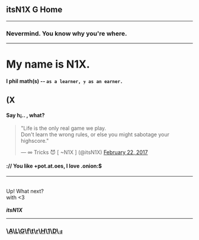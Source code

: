 ## itsN1X G Home

---

### Nevermind. You know why you're where.

---

# My name is N1X.
#### I phil math(s) -- `as a learner, ɏ as an earner.`
## (X
#### Say h¡.. , what? 

<html>
<blockquote class="twitter-tweet" data-dnt="true" data-theme="dark" data-link-color="#E95F28"><p lang="en" dir="ltr">&quot;Life is the only real game we play.<br>Don&#39;t learn the wrong rules, or else you might sabotage your highscore.&quot;</p>&mdash; ∞ Tricks 😈 [ ~N1X ] (@itsN1X) <a href="https://twitter.com/itsN1X/status/834281719545069569">February 22, 2017</a></blockquote>
<script async src="//platform.twitter.com/widgets.js" charset="utf-8"></script>
<h4>:// You like +pot.at.oes, I love .onion:$</h4><hr><div class="fullscreen-overlay"></div>

<br>Up! What next?  <br>with <3  
<br><i><b>itsN1X</b></i><br><hr><h3>\\<a href="https://angel.co/itsN1X" target="_blank">A</a>\\<a href="https://in.linkedin.com/in/itsn1x" target="_blank">L</a>\\<a href="https://github.com/itsN1X" target="_blank">G</a>\\<a href="https://facebook.com/itsn1x" target="_blank">f</a>\\<span><a href="https://twitter.com/itsn1x" target="_blank">t</a>\\<a href="https://reddit.com/itsn1x" target="_blank">r</a>\\<a href="https://n1x.site" target="_blank">H</a>\\<a href="https://14bme0133.github.io" target="_blank">1</a>\\<a href="https://soundcloud.com/itsN1X/sets" target="_blank">D</a>\\<font size="1"><a href="https://n1x.site/f86/" target="_blank"><i>:$</i></a></font>
  </html>
